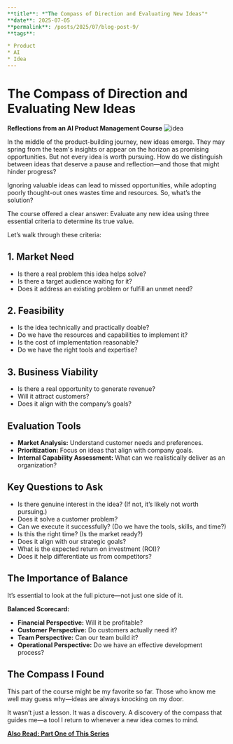 ```yaml
---
**title**: *"The Compass of Direction and Evaluating New Ideas"*
**date**: 2025-07-05
**permalink**: /posts/2025/07/blog-post-9/
**tags**:

* Product
* AI
* Idea
---
```


# The Compass of Direction and Evaluating New Ideas

**Reflections from an AI Product Management Course**
![idea](https://raw.githubusercontent.com/Ruqyai/ar/refs/heads/main/images/idea.gif)

In the middle of the product-building journey, new ideas emerge. They may spring from the team's insights or appear on the horizon as promising opportunities. But not every idea is worth pursuing.
How do we distinguish between ideas that deserve a pause and reflection—and those that might hinder progress?

Ignoring valuable ideas can lead to missed opportunities, while adopting poorly thought-out ones wastes time and resources.
So, what’s the solution?

The course offered a clear answer: Evaluate any new idea using three essential criteria to determine its true value.

Let’s walk through these criteria:

## 1. Market Need

* Is there a real problem this idea helps solve?
* Is there a target audience waiting for it?
* Does it address an existing problem or fulfill an unmet need?

## 2. Feasibility

* Is the idea technically and practically doable?
* Do we have the resources and capabilities to implement it?
* Is the cost of implementation reasonable?
* Do we have the right tools and expertise?

## 3. Business Viability

* Is there a real opportunity to generate revenue?
* Will it attract customers?
* Does it align with the company’s goals?

## Evaluation Tools

* **Market Analysis:** Understand customer needs and preferences.
* **Prioritization:** Focus on ideas that align with company goals.
* **Internal Capability Assessment:** What can we realistically deliver as an organization?

## Key Questions to Ask

* Is there genuine interest in the idea? (If not, it’s likely not worth pursuing.)
* Does it solve a customer problem?
* Can we execute it successfully? (Do we have the tools, skills, and time?)
* Is this the right time? (Is the market ready?)
* Does it align with our strategic goals?
* What is the expected return on investment (ROI)?
* Does it help differentiate us from competitors?

## The Importance of Balance

It’s essential to look at the full picture—not just one side of it.

**Balanced Scorecard:**

* **Financial Perspective:** Will it be profitable?
* **Customer Perspective:** Do customers actually need it?
* **Team Perspective:** Can our team build it?
* **Operational Perspective:** Do we have an effective development process?

## The Compass I Found

This part of the course might be my favorite so far.
Those who know me well may guess why—ideas are always knocking on my door.

It wasn’t just a lesson.
It was a discovery.
A discovery of the compass that guides me—a tool I return to whenever a new idea comes to mind.

**[Also Read: Part One of This Series](https://ruqyai.github.io/posts/2025/07/blog-post-8/)**
